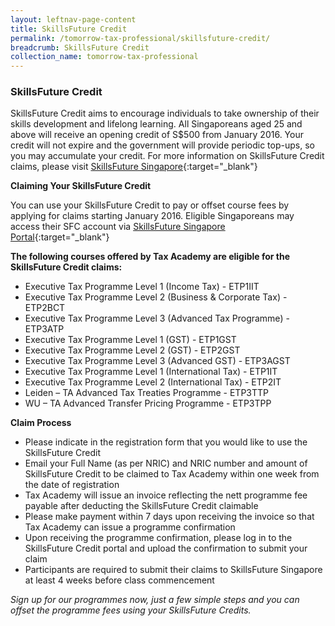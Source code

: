 ```yaml
---
layout: leftnav-page-content
title: SkillsFuture Credit
permalink: /tomorrow-tax-professional/skillsfuture-credit/
breadcrumb: SkillsFuture Credit
collection_name: tomorrow-tax-professional
---
```


### **SkillsFuture Credit**

SkillsFuture Credit aims to encourage individuals to take ownership of their skills development and lifelong learning. All Singaporeans aged 25 and above will receive an opening credit of S$500 from January 2016. Your credit will not expire and the government will provide periodic top-ups, so you may accumulate your credit.
For more information on SkillsFuture Credit claims, please visit [SkillsFuture Singapore](https://www.skillsfuture.sg/credit){:target="_blank"}

**Claiming Your SkillsFuture Credit**<br>

You can use your SkillsFuture Credit to pay or offset course fees by applying for claims starting January 2016. Eligible Singaporeans may access their SFC account via [SkillsFuture Singapore Portal](https://www.skillsfuture.sg/credit){:target="_blank"}

**The following courses offered by Tax Academy are eligible for the SkillsFuture Credit claims:**<br>

- Executive Tax Programme Level 1 (Income Tax) - ETP1IIT
- Executive Tax Programme Level 2 (Business & Corporate Tax) - ETP2BCT
-	Executive Tax Programme Level 3 (Advanced Tax Programme) - ETP3ATP
-	Executive Tax Programme Level 1 (GST) - ETP1GST
-	Executive Tax Programme Level 2 (GST) - ETP2GST
-	Executive Tax Programme Level 3 (Advanced GST) - ETP3AGST
-	Executive Tax Programme Level 1 (International Tax) - ETP1IT
-	Executive Tax Programme Level 2 (International Tax) - ETP2IT
-	Leiden – TA Advanced Tax Treaties Programme - ETP3TTP
-	WU – TA Advanced Transfer Pricing Programme - ETP3TPP

**Claim Process**<br>

- Please indicate in the registration form that you would like to use the SkillsFuture Credit
- Email your Full Name (as per NRIC) and NRIC number and amount of SkillsFuture Credit to be claimed to Tax Academy within one week from the date of registration
- Tax Academy will issue an invoice reflecting the nett programme fee payable after deducting the SkillsFuture Credit claimable
- Please make payment within 7 days upon receiving the invoice so that Tax Academy can issue a programme confirmation
- Upon receiving the programme confirmation, please log in to the SkillsFuture Credit portal and upload the confirmation to submit your claim
- Participants are required to submit their claims to SkillsFuture Singapore at least 4 weeks before class commencement



*Sign up for our programmes now, just a few simple steps and you can offset the programme fees using your SkillsFuture Credits.*

